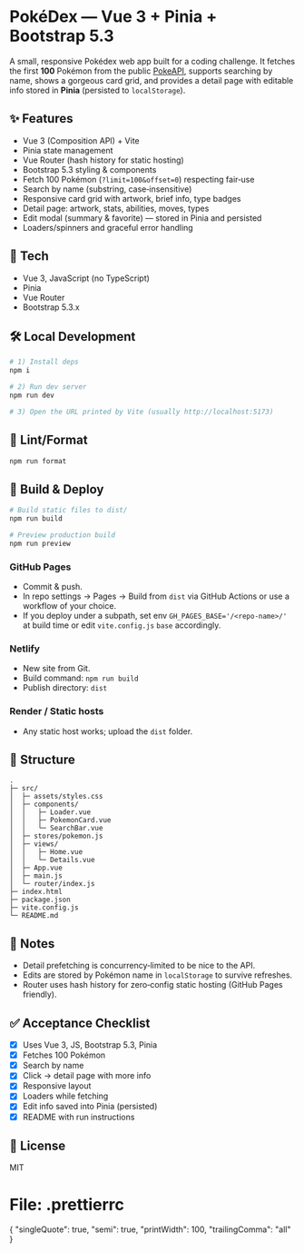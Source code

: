# PokéDex — Vue 3 + Pinia + Bootstrap 5.3

A small, responsive Pokédex web app built for a coding challenge. It fetches the first **100** Pokémon from the public [PokeAPI](https://pokeapi.co/), supports searching by name, shows a gorgeous card grid, and provides a detail page with editable info stored in **Pinia** (persisted to `localStorage`).

## ✨ Features
- Vue 3 (Composition API) + Vite
- Pinia state management
- Vue Router (hash history for static hosting)
- Bootstrap 5.3 styling & components
- Fetch 100 Pokémon (`?limit=100&offset=0`) respecting fair‑use
- Search by name (substring, case‑insensitive)
- Responsive card grid with artwork, brief info, type badges
- Detail page: artwork, stats, abilities, moves, types
- Edit modal (summary & favorite) — stored in Pinia and persisted
- Loaders/spinners and graceful error handling

## 🧰 Tech
- Vue 3, JavaScript (no TypeScript)
- Pinia
- Vue Router
- Bootstrap 5.3.x

## 🛠️ Local Development
```bash
# 1) Install deps
npm i

# 2) Run dev server
npm run dev

# 3) Open the URL printed by Vite (usually http://localhost:5173)
```

## 🧪 Lint/Format
```bash
npm run format
```

## 🚀 Build & Deploy
```bash
# Build static files to dist/
npm run build

# Preview production build
npm run preview
```

### GitHub Pages
- Commit & push.
- In repo settings → Pages → Build from `dist` via GitHub Actions or use a workflow of your choice.
- If you deploy under a subpath, set env `GH_PAGES_BASE='/<repo-name>/'` at build time or edit `vite.config.js` `base` accordingly.

### Netlify
- New site from Git.
- Build command: `npm run build`
- Publish directory: `dist`

### Render / Static hosts
- Any static host works; upload the `dist` folder.

## 📁 Structure
```
.
├─ src/
│  ├─ assets/styles.css
│  ├─ components/
│  │   ├─ Loader.vue
│  │   ├─ PokemonCard.vue
│  │   └─ SearchBar.vue
│  ├─ stores/pokemon.js
│  ├─ views/
│  │   ├─ Home.vue
│  │   └─ Details.vue
│  ├─ App.vue
│  ├─ main.js
│  └─ router/index.js
├─ index.html
├─ package.json
├─ vite.config.js
└─ README.md
```

## 🔎 Notes
- Detail prefetching is concurrency‑limited to be nice to the API.
- Edits are stored by Pokémon name in `localStorage` to survive refreshes.
- Router uses hash history for zero‑config static hosting (GitHub Pages friendly).

## ✅ Acceptance Checklist
- [x] Uses Vue 3, JS, Bootstrap 5.3, Pinia
- [x] Fetches 100 Pokémon
- [x] Search by name
- [x] Click → detail page with more info
- [x] Responsive layout
- [x] Loaders while fetching
- [x] Edit info saved into Pinia (persisted)
- [x] README with run instructions

## 📜 License
MIT

# File: .prettierrc
{
  "singleQuote": true,
  "semi": true,
  "printWidth": 100,
  "trailingComma": "all"
}
